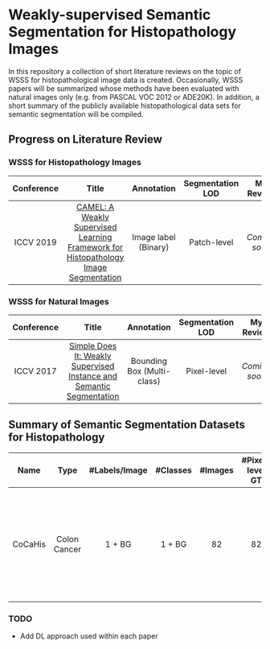 # Weakly-supervised Semantic Segmentation for Histopathology Images

In this repository a collection of short literature reviews on the topic of WSSS for histopathological image data is created.
Occasionally, WSSS papers will be summarized whose methods have been evaluated with natural images only (e.g. from PASCAL VOC 2012 or ADE20K).
In addition, a short summary of the publicly available histopathological data sets for semantic segmentation will be compiled.

## Progress on Literature Review

### WSSS for Histopathology Images
|  Conference | Title | Annotation | Segmentation LOD | My Review | Offical Code | Datasets |
| :-------: | :-------------: | :----------: | :--------: | :--: | :-------: | :-------: |
| ICCV 2019 | [CAMEL: A Weakly Supervised Learning Framework for Histopathology Image Segmentation](https://arxiv.org/pdf/1908.10555.pdf) | Image label (Binary) | Patch-level | *Coming soon* | No | [CAMELYON16](https://camelyon16.grand-challenge.org/Home/), [Colorectal Adenoma](https://github.com/ThoroughImages/CAMEL) |

### WSSS for Natural Images
|  Conference | Title | Annotation | Segmentation LOD | My Review | Offical Code | Datasets |
| :-------: | :-------------: | :----------: | :--------: | :--: | :-------: | :-------: |
| ICCV 2017 | [Simple Does It: Weakly Supervised Instance and Semantic Segmentation](https://arxiv.org/pdf/1603.07485.pdf) | Bounding Box (Multi-class) | Pixel-level | *Coming soon* | No | [PASCAL VOC2012](http://host.robots.ox.ac.uk/pascal/VOC/voc2012/), VOC12+COCO |

## Summary of Semantic Segmentation Datasets for Histopathology
| Name      | Type          | #Labels/Image     | #Classes      | #Images       | #Pixel-level GT   | Image Size    | Resolution        | Paper    |
| :----:    | :-------:     | :--------:        | :----------:  | :--------:    | :--:              | :-------:     |:-------:          | :-------:|
| CoCaHis   | Colon Cancer  | 1 + BG            | 1 + BG        | 82            | 82                | 1388 × 1037   | 0.45 microns/px   | [A dataset and a methodology for intraoperative computer-aided diagnosis of a metastatic colon cancer in a liver](https://www.sciencedirect.com/science/article/abs/pii/S1746809420305085)|



### TODO
- Add DL approach used within each paper
